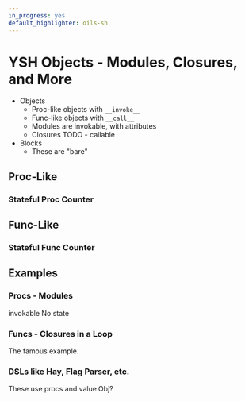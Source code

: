 ```yaml
---
in_progress: yes
default_highlighter: oils-sh
---
```


YSH Objects - Modules, Closures, and More
===========

- Objects
  - Proc-like objects with `__invoke__`
  - Func-like objects with `__call__`
  - Modules are invokable, with attributes
  - Closures TODO - callable
- Blocks
  - These are "bare"


<div id="toc">
</div> 

## Proc-Like


### Stateful Proc Counter

## Func-Like

### Stateful Func Counter


## Examples

### Procs - Modules

invokable No state


### Funcs - Closures in a Loop

The famous example.

### DSLs like Hay, Flag Parser, etc.

These use procs and value.Obj?






